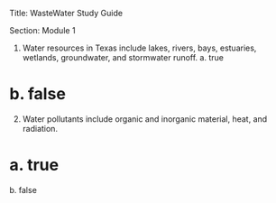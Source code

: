 Title: WasteWater Study Guide

Section: Module 1
1. Water resources in Texas include lakes, rivers, bays, estuaries, wetlands, groundwater, and stormwater runoff.
a. true
# b. false
2. Water pollutants include organic and inorganic material, heat, and radiation.
# a. true
b. false
